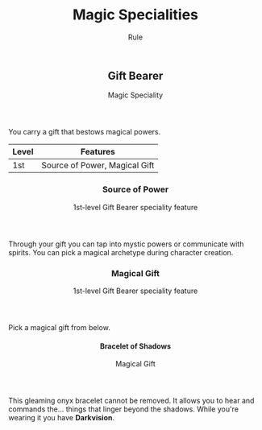 <header>

# Magic Specialities

<p class="subheading">Rule</p>

</header>

<header>

## Gift Bearer

<p class="subheading">Magic Speciality</p>

</header>

You carry a gift that bestows magical powers.


| Level             | Features    |
| ----------------- | - |
| 1st               | Source of Power, Magical Gift |

<header>

### Source of Power

<p class="subheading">1st-level Gift Bearer speciality feature</p>

</header>

Through your gift you can tap into mystic powers or communicate with spirits. You can pick a magical archetype during character creation.

<header>

### Magical Gift

<p class="subheading">1st-level Gift Bearer speciality feature</p>

</header>

Pick a magical gift from below.

<header>

#### Bracelet of Shadows

<p class="subheading">Magical Gift</p>

</header>

This gleaming onyx bracelet cannot be removed. It allows you to hear and commands the... things that linger beyond the shadows. While you're wearing it you have **Darkvision**.

